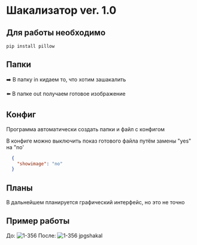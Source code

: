 # Шакализатор ver. 1.0
## Для работы необходимо
```
pip install pillow
```
## Папки
:arrow_right: В папку in кидаем то, что хотим зашакалить

:arrow_left: В папке out получаем готовое изображение
## Конфиг
Программа автоматически создать папки и файл с конфигом

В конфиге можно выключить показ готового файла путём замены "yes" на "no'
```json
  {
    "showimage": "no"
  }
```
## Планы
В дальнейшем планируется графический интерфейс, но это не точно
## Пример работы
До:
![1-356](https://user-images.githubusercontent.com/71257020/137526748-147e044b-f26e-4a4a-be1a-3d6dcb3e2d16.jpg)
После:
![1-356 jpgshakal](https://user-images.githubusercontent.com/71257020/137527948-8729596b-303b-40ed-9fcd-780e304ff389.jpg)
